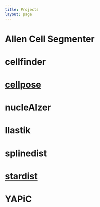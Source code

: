 ```yaml
---
title: Projects
layout: page
---
```


# Allen Cell Segmenter

# cellfinder

# [cellpose](projects/cellpose)

# nucleAIzer

# Ilastik

# splinedist

# [stardist](projects/stardist)

# YAPiC
